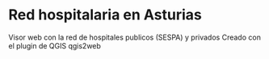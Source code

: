# Red hospitalaria en Asturias

Visor web con la red de hospitales publicos (SESPA) y privados
Creado con el plugin de QGIS qgis2web

